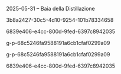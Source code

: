 2025-05-31 – Baia della Distillazione

3b8a2427-30c5-4d10-9254-101b78334658

6839e406-e4cc-800d-9fed-6397c8942035

g-p-68c5246fa9588191a6cb1cfaf0299a09

g-p-68c5246fa9588191a6cb1cfaf0299a09

6839e406-e4cc-800d-9fed-6397c8942035
